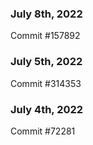 ### July 8th, 2022

Commit #157892

### July 5th, 2022

Commit #314353


### July 4th, 2022

Commit #72281

